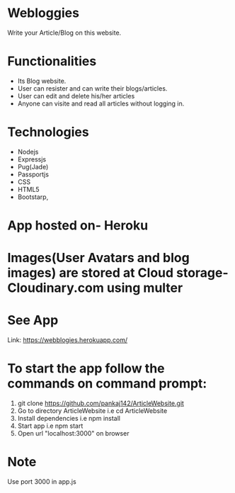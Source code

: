 # Webloggies

Write your Article/Blog on this website.

# Functionalities

- Its Blog website.
- User can resister and can write their blogs/articles.
- User can edit and delete his/her articles
- Anyone can visite and read all articles without logging in.

# Technologies

- Nodejs
- Expressjs
- Pug(Jade)
- Passportjs
- CSS
- HTML5
- Bootstarp,

# App hosted on- Heroku

# Images(User Avatars and blog images) are stored at Cloud storage- Cloudinary.com using multer

# See App

Link: https://webblogies.herokuapp.com/

# To start the app follow the commands on command prompt:

1. git clone https://github.com/pankaj142/ArticleWebsite.git
2. Go to directory ArticleWebsite i.e cd ArticleWebsite
3. Install dependencies i.e npm install
4. Start app i.e npm start
5. Open url "localhost:3000" on browser

# Note

Use port 3000 in app.js
